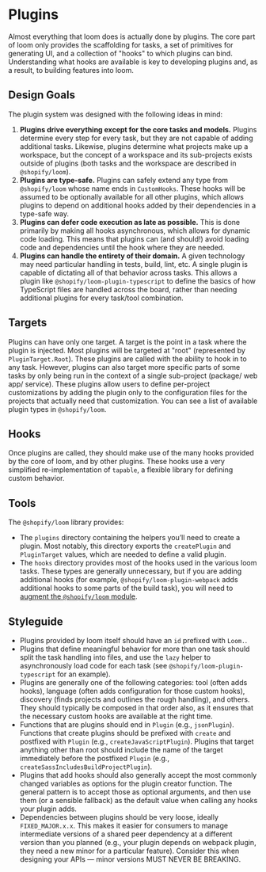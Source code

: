# Plugins

Almost everything that loom does is actually done by plugins. The core part of loom only provides the scaffolding for tasks, a set of primitives for generating UI, and a collection of "hooks" to which plugins can bind. Understanding what hooks are available is key to developing plugins and, as a result, to building features into loom.

## Design Goals

The plugin system was designed with the following ideas in mind:

1. **Plugins drive everything except for the core tasks and models.** Plugins determine every step for every task, but they are not capable of adding additional tasks. Likewise, plugins determine what projects make up a workspace, but the concept of a workspace and its sub-projects exists outside of plugins (both tasks and the workspace are described in `@shopify/loom`).
1. **Plugins are type-safe.** Plugins can safely extend any type from `@shopify/loom` whose name ends in `CustomHooks`. These hooks will be assumed to be optionally available for all other plugins, which allows plugins to depend on additional hooks added by their dependencies in a type-safe way.
1. **Plugins can defer code execution as late as possible.** This is done primarily by making all hooks asynchronous, which allows for dynamic code loading. This means that plugins can (and should!) avoid loading code and dependencies until the hook where they are needed.
1. **Plugins can handle the entirety of their domain.** A given technology may need particular handling in tests, build, lint, etc. A single plugin is capable of dictating all of that behavior across tasks. This allows a plugin like `@shopify/loom-plugin-typescript` to define the basics of how TypeScript files are handled across the board, rather than needing additional plugins for every task/tool combination.

## Targets

Plugins can have only one target. A target is the point in a task where the plugin is injected. Most plugins will be targeted at "root" (represented by `PluginTarget.Root`). These plugins are called with the ability to hook in to any task. However, plugins can also target more specific parts of some tasks by only being run in the context of a single sub-project (package/ web app/ service). These plugins allow users to define per-project customizations by adding the plugin only to the configuration files for the projects that actually need that customization. You can see a list of available plugin types in `@shopify/loom`.

## Hooks

Once plugins are called, they should make use of the many hooks provided by the core of loom, and by other plugins. These hooks use a very simplified re-implementation of `tapable`, a flexible library for defining custom behavior.

## Tools

The `@shopify/loom` library provides:

- The `plugins` directory containing the helpers you’ll need to create a plugin. Most notably, this directory exports the `createPlugin` and `PluginTarget` values, which are needed to define a valid plugin.
- The `hooks` directory provides most of the hooks used in the various loom tasks. These types are generally unnecessary, but if you are adding additional hooks (for example, `@shopify/loom-plugin-webpack` adds additional hooks to some parts of the build task), you will need to [augment the `@shopify/loom` module](https://www.typescriptlang.org/docs/handbook/declaration-merging.html#module-augmentation).

## Styleguide

- Plugins provided by loom itself should have an `id` prefixed with `Loom.`.
- Plugins that define meaningful behavior for more than one task should split the task handling into files, and use the `lazy` helper to asynchronously load code for each task (see `@shopify/loom-plugin-typescript` for an example).
- Plugins are generally one of the following categories: tool (often adds hooks), language (often adds configuration for those custom hooks), discovery (finds projects and outlines the rough handling), and others. They should typically be composed in that order also, as it ensures that the necessary custom hooks are available at the right time.
- Functions that are plugins should end in `Plugin` (e.g., `jsonPlugin`). Functions that create plugins should be prefixed with `create` and postfixed with `Plugin` (e.g., `createJavaScriptPlugin`). Plugins that target anything other than root should include the name of the target immediately before the postfixed `Plugin` (e.g., `createSassIncludesBuildProjectPlugin`).
- Plugins that add hooks should also generally accept the most commonly changed variables as options for the plugin creator function. The general pattern is to accept those as optional arguments, and then use them (or a sensible fallback) as the default value when calling any hooks your plugin adds.
- Dependencies between plugins should be very loose, ideally `FIXED_MAJOR.x.x`. This makes it easier for consumers to manage intermediate versions of a shared peer dependency at a different version than you planned (e.g., your plugin depends on webpack plugin, they need a new minor for a particular feature). Consider this when designing your APIs — minor versions MUST NEVER BE BREAKING.
